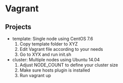 # Vagrant

## Projects
- template: Single node using CentOS 7.6
  1. Copy template folder to XYZ
  2. Edit Vagrant file according to your needs
  3. Go to XYX and run init.sh
- cluster: Multiple nodes using Ubuntu 14.04
  1. Adjust NODE_COUNT to define your cluster size
  2. Make sure hosts plugin is installed
  3. Run vagrant up
